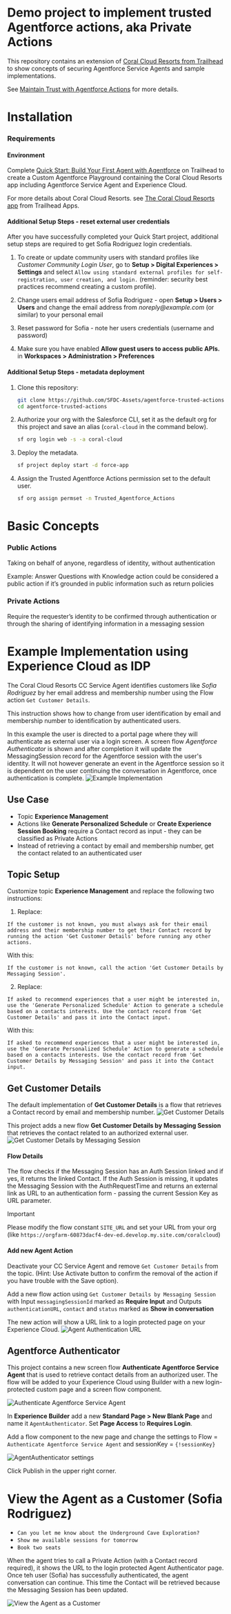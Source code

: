 # Demo project to implement trusted Agentforce actions, aka Private Actions

This repository contains an extension of [Coral Cloud Resorts from Trailhead](https://trailhead.salesforce.com/content/learn/projects/quick-start-build-your-first-agent-with-agentforce) to show concepts of securing Agentforce Service Agents and sample implementations.

See [Maintain Trust with Agentforce Actions](https://help.salesforce.com/s/articleView?language=en_US&id=service.service_agentforce_trusted_private_actions.htm&type=5) for more details.

# Installation

### Requirements

#### Environment

Complete [Quick Start: Build Your First Agent with Agentforce](https://trailhead.salesforce.com/content/learn/projects/quick-start-build-your-first-agent-with-agentforce) on Trailhead to create a Custom Agentforce Playground containing the Coral Cloud Resorts app including Agentforce Service Agent and Experience Cloud.

For more details about Coral Cloud Resorts. see [The Coral Cloud Resorts app](https://github.com/trailheadapps/coral-cloud) from Trailhead Apps.

#### Additional Setup Steps - reset external user credentials

After you have successfully completed your Quick Start project, additional setup steps are required to get Sofia Rodriguez login credentials.

1. To create or update community users with standard profiles like _Customer Community Login User_, go to **Setup > Digital Experiences > Settings** and select `Allow using standard external profiles for self-registration, user creation, and login.` (reminder: security best practices recommend creating a custom profile).

1. Change users email address of Sofia Rodriguez - open **Setup > Users > Users** and change the email address from _noreply@example.com_ (or similar) to your personal email

1. Reset password for Sofia - note her users credentials (username and password)

1. Make sure you have enabled **Allow guest users to access public APIs.** in **Workspaces > Administration > Preferences**

#### Additional Setup Steps - metadata deployment

1. Clone this repository:

   ```bash
   git clone https://github.com/SFDC-Assets/agentforce-trusted-actions
   cd agentforce-trusted-actions
   ```

1. Authorize your org with the Salesforce CLI, set it as the default org for this project and save an alias (`coral-cloud` in the command below).

   ```bash
   sf org login web -s -a coral-cloud
   ```

1. Deploy the metadata.

   ```bash
   sf project deploy start -d force-app
   ```

1. Assign the Trusted Agentforce Actions permission set to the default user.

   ```bash
   sf org assign permset -n Trusted_Agentforce_Actions
   ```

# Basic Concepts

### Public Actions

Taking on behalf of anyone, regardless of identity, without authentication

Example:
Answer Questions with Knowledge action could be considered a public action if it’s grounded in public information such as return policies

### Private Actions

Require the requester’s identity to be confirmed through authentication or through the sharing of identifying information in a messaging session

# Example Implementation using Experience Cloud as IDP

The Coral Cloud Resorts CC Service Agent identifies customers like _Sofia Rodriguez_ by her email address and membership number using the Flow action `Get Customer Details`.

This instruction shows how to change from user identification by email and membership number to identification by authenticated users.

In this example the user is directed to a portal page where they will authenticate as external user via a login screen. A screen flow _Agentforce Authenticator_ is shown and after completion it will update the MessagingSession record for the Agentforce session with the user's identity. It will not however generate an event in the Agentforce session so it is dependent on the user continuing the conversation in Agentforce, once authentication is complete.
![Example Implementation](/images/service_agentforce_flow_chart.png)

## Use Case

- Topic **Experience Management**
- Actions like **Generate Personalized Schedule** or **Create Experience Session Booking** require a Contact record as input - they can be classified as Private Actions
- Instead of retrieving a contact by email and membership number, get the contact related to an authenticated user

## Topic Setup

Customize topic **Experience Management** and replace the following two instructions:

1. Replace:

```
If the customer is not known, you must always ask for their email address and their membership number to get their Contact record by running the action 'Get Customer Details' before running any other actions.
```

With this:

```
If the customer is not known, call the action 'Get Customer Details by Messaging Session'.
```

2. Replace:

```
If asked to recommend experiences that a user might be interested in, use the 'Generate Personalized Schedule' Action to generate a schedule based on a contacts interests. Use the contact record from 'Get Customer Details' and pass it into the Contact input.
```

With this:

```
If asked to recommend experiences that a user might be interested in, use the 'Generate Personalized Schedule' Action to generate a schedule based on a contacts interests. Use the contact record from 'Get Customer Details by Messaging Session' and pass it into the Contact input.
```

## Get Customer Details

The default implementation of **Get Customer Details** is a flow that retrieves a Contact record by email and membership number.
![Get Customer Details](/images/get_customer_details.png)

This project adds a new flow **Get Customer Details by Messaging Session** that retrieves the contact related to an authorized external user.
![Get Customer Details by Messaging Session](/images/get_customer_details_by_messaging_session.png)

#### Flow Details

The flow checks if the Messaging Session has an Auth Session linked and if yes, it returns the linked Contact.
If the Auth Session is missing, it updates the Messaging Session with the AuthRequestTime and returns an external link as URL to an authentication form - passing the current Session Key as URL parameter.

> [!IMPORTANT]
> Please modify the flow constant `SITE_URL` and set your URL from your org (like `https://orgfarm-60873dacf4-dev-ed.develop.my.site.com/coralcloud`)

#### Add new Agent Action

Deactivate your CC Service Agent and remove `Get Customer Details` from the topic.
(Hint: Use Activate button to confirm the removal of the action if you have trouble with the Save option).

Add a new flow action using `Get Customer Details by Messaging Session` with Input `messagingSessionId` marked as **Require Input** and Outputs `authenticationURL`, `contact` and `status` marked as **Show in conversation**

The new action will show a URL link to a login protected page on your Experience Cloud.
![Agent Authentication URL](/images/authenticate.png)

## Agentforce Authenticator

This project contains a new screen flow **Authenticate Agentforce Service Agent** that is used to retrieve contact details from an authorized user.
The flow will be added to your Experience Cloud using Builder with a new login-protected custom page and a screen flow component.

![Authenticate Agentforce Service Agent](/images/authenticate_agentforce_service_agent.png)

In **Experience Builder** add a new **Standard Page > New Blank Page** and name it `AgentAuthenticator`. Set **Page Access** to **Requires Login**.

Add a flow component to the new page and change the settings to Flow = `Authenticate Agentforce Service Agent` and sessionKey = `{!sessionKey}`

![AgentAuthenticator settings](/images/agent_authenticator.png)

Click Publish in the upper right corner.

# View the Agent as a Customer (Sofia Rodriguez)

- `Can you let me know about the Underground Cave Exploration?`
- `Show me available sessions for tomorrow`
- `Book two seats`

When the agent tries to call a Private Action (with a Contact record required), it shows the URL to the login protected Agent Authenticator page. Once teh user (Sofia) has successfully authenticated, the agent conversation can continue. This time the Contact will be retrieved because the Messaging Session has been updated.

![View the Agent as a Customer](/images/view_agent_as_customer.png)
